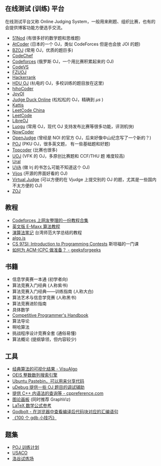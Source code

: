 ## 在线测试 (训练) 平台

在线测试平台又称 Online Judging System，一般用来刷题、组织比赛，也有的会提供博客功能方便选手交流。

- [51Nod](https://www.51nod.com/) (有很多好的数学题和思维题)
- [AtCoder](https://atcoder.jp/) (日本的一个 OJ，类似 CodeForces 但是也会放 JOI 的题)
- [BZOJ](https://www.lydsy.com/JudgeOnline/) (常用 OJ，优质的题巨多)
- [CodeChef](https://codechef.com/)
- [Codeforces](https://codeforces.com/) (俄罗斯 OJ，一个用比赛积累起来的 OJ)
- [CodeVS](http://www.codevs.cn/)
- [FZUOJ](http://acm.fzu.edu.cn/)
- [Hackerrank](https://www.hackerrank.com/)
- [HDU OJ](http://acm.hdu.edu.cn/) (杭电的 OJ，多校训练的题目放在这里)
- [hihoCoder](https://hihocoder.com/)
- [JoyOI](http://www.joyoi.cn/)
- [Judge Duck Online](https://duck.ac/) (松松松的 OJ，精确到 $\mu s$ )
- [Kattis](https://open.kattis.com/)
- [LeetCode China](https://leetcode-cn.com/)
- [LeetCode](https://leetcode.com/)
- [LibreOJ](https://loj.ac/)
- [Luogu](http://www.luogu.org/) (常用 OJ，现代 OJ 支持发布比赛等很多功能，评测机快)
- [NowCoder](https://www.nowcoder.com/)
- [OpenJudge](http://openjudge.cn/) (曾经是 NOI 的官方 OJ，后来好像中山纪念写了一个新的？)
- [POJ](http://poj.org/) (PKU OJ，很多英文题， 有一些基础题和好题)
- [Topcoder](https://www.topcoder.com/) (比赛也很多)
- [UOJ](http://uoj.ac/) (VFK 的 OJ，多原创比赛题和 CCF/THU 题 难度较高)
- [Ural](http://acm.timus.ru/)
- [UVA](https://uva.onlinejudge.org/) (做 lrj 的书怎么可能不知道这个 OJ)
- [Vijos](https://vijos.org/) (开源的界面好看的 OJ)
- [Virtual Judge](https://vjudge.net/) (可以方便的在 Vjudge 上提交别的 OJ 的题，尤其是一些国内不太方便的 OJ)
- [ZOJ](http://acm.zju.edu.cn/onlinejudge/)

## 教程

- [Codeforces 上网友整理的一份教程合集](http://codeforces.com/blog/entry/57282)
- [英文版 E-Maxx 算法教程](https://cp-algorithms.com/)
- [演算法笔记](http://www.csie.ntnu.edu.tw/~u91029/) 台湾师范大学总结的教程
- [algo.is](https://algo.is/t-414-aflv-competitive-programming-course-2016/)
- [CS 97SI: Introduction to Programming Contests](http://web.stanford.edu/class/cs97si/) 斯坦福的一门课
- [如何为 ACM-ICPC 做准备？ - geeksforgeeks](https://www.geeksforgeeks.org/how-to-prepare-for-acm-icpc/)

## 书籍

- 信息学奥赛一本通 (初学者向)
- 算法竞赛入门经典 (人称紫书)
- 算法竞赛入门经典——训练指南 (人称大白)
- 算法艺术与信息学竞赛 (人称黑书)
- 算法竞赛进阶指南
- 具体数学
- [Competitive Programmer's Handbook](https://cses.fi/book/index.html)
- 算法导论
- 啊哈算法
- 挑战程序设计竞赛全套 (通俗易懂)
- 算法概论 (提纲挚领，但内容较少)

## 工具

- [经典算法的可视化结果 - VisuAlgo](https://visualgo.net/en)
- [OEIS 整数数列搜索引擎](https://oeis.org)
- [Ubuntu Pastebin，可以用来分享代码](https://paste.ubuntu.com)
- [uDebug 提供一些 OJ 题目的调试辅助](https://www.udebug.com)
- [提供 C++ 内语法的查询等 - cppreference.com](https://zh.cppreference.com/w/)
- [图论画板](https://csacademy.com/app/graph_editor/) (同时推荐 GraphViz)
- [LaTeX 数学公式参考](http://www.mohu.org/info/symbols/symbols.htm)
- [Godbolt - 在浏览器中查看编译后代码块对应的汇编语句](https://godbolt.org/)
- [《100 个 gdb 小技巧》](https://github.com/hellogcc/100-gdb-tips)

## 题集

- [POJ 训练计划](http://blog.csdn.net/skywalkert/article/details/46594541)
- [USACO](http://train.usaco.org/usacogate)
- [洛谷试炼场](https://www.luogu.org/training/mainpage)
